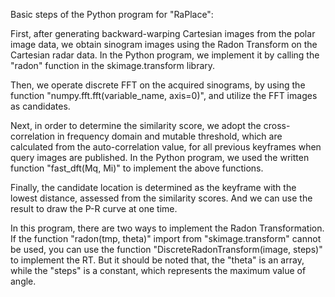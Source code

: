 Basic steps of the Python program for "RaPlace":

First, after generating backward-warping Cartesian images from the polar image data, we obtain sinogram images using the Radon Transform on the Cartesian radar data. In the Python program, we implement it by calling the "radon" function in the skimage.transform library.

Then, we operate discrete FFT on the acquired sinograms, by using the function "numpy.fft.fft(variable_name, axis=0)", and utilize the FFT images as candidates.

Next, in order to determine the similarity score, we adopt the cross-correlation in frequency domain and mutable threshold, which are calculated from the auto-correlation value, for all previous keyframes when query images are published. In the Python program, we used the written function "fast_dft(Mq, Mi)" to implement the above functions. 

Finally, the candidate location is determined as the keyframe with the lowest distance, assessed from the similarity scores. And we can use the result to draw the P-R curve at one time.

In this program, there are two ways to implement the Radon Transformation. If the function "radon(tmp, theta)" import from "skimage.transform" cannot be used, you can use the function "DiscreteRadonTransform(image, steps)" to implement the RT. But it should be noted that, the "theta" is an array, while the "steps" is a constant, which represents the maximum value of angle.
